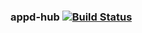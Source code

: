 ### appd-hub   [![Build Status](https://travis-ci.org/mbohun/appd-hub.svg?branch=master)](https://travis-ci.org/mbohun/appd-hub)
